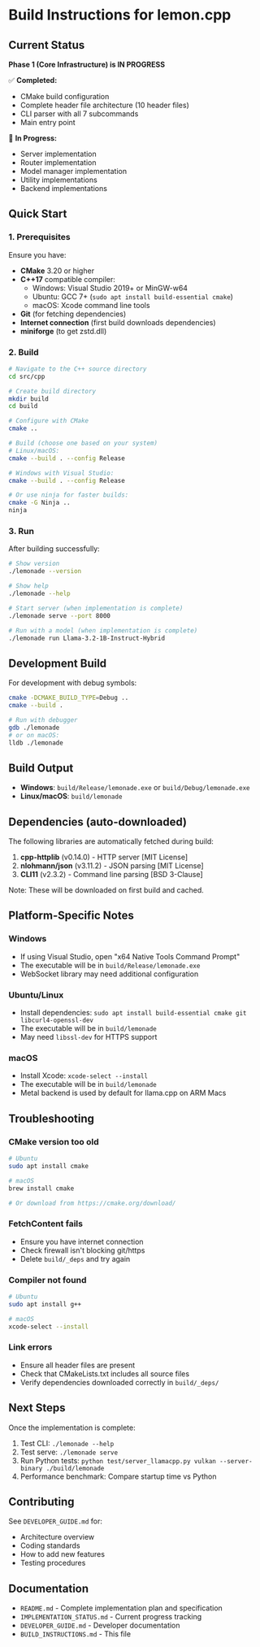# Build Instructions for lemon.cpp

## Current Status

**Phase 1 (Core Infrastructure) is IN PROGRESS**

✅ **Completed:**
- CMake build configuration
- Complete header file architecture (10 header files)
- CLI parser with all 7 subcommands
- Main entry point

🚧 **In Progress:**
- Server implementation
- Router implementation
- Model manager implementation
- Utility implementations
- Backend implementations

## Quick Start

### 1. Prerequisites

Ensure you have:
- **CMake** 3.20 or higher
- **C++17** compatible compiler:
  - Windows: Visual Studio 2019+ or MinGW-w64
  - Ubuntu: GCC 7+ (`sudo apt install build-essential cmake`)
  - macOS: Xcode command line tools
- **Git** (for fetching dependencies)
- **Internet connection** (first build downloads dependencies)
- **miniforge** (to get zstd.dll)

### 2. Build

```bash
# Navigate to the C++ source directory
cd src/cpp

# Create build directory
mkdir build
cd build

# Configure with CMake
cmake ..

# Build (choose one based on your system)
# Linux/macOS:
cmake --build . --config Release

# Windows with Visual Studio:
cmake --build . --config Release

# Or use ninja for faster builds:
cmake -G Ninja ..
ninja
```

### 3. Run

After building successfully:

```bash
# Show version
./lemonade --version

# Show help
./lemonade --help

# Start server (when implementation is complete)
./lemonade serve --port 8000

# Run with a model (when implementation is complete)
./lemonade run Llama-3.2-1B-Instruct-Hybrid
```

## Development Build

For development with debug symbols:

```bash
cmake -DCMAKE_BUILD_TYPE=Debug ..
cmake --build .

# Run with debugger
gdb ./lemonade
# or on macOS:
lldb ./lemonade
```

## Build Output

- **Windows**: `build/Release/lemonade.exe` or `build/Debug/lemonade.exe`
- **Linux/macOS**: `build/lemonade`

## Dependencies (auto-downloaded)

The following libraries are automatically fetched during build:

1. **cpp-httplib** (v0.14.0) - HTTP server [MIT License]
2. **nlohmann/json** (v3.11.2) - JSON parsing [MIT License]
3. **CLI11** (v2.3.2) - Command line parsing [BSD 3-Clause]

Note: These will be downloaded on first build and cached.

## Platform-Specific Notes

### Windows

- If using Visual Studio, open "x64 Native Tools Command Prompt"
- The executable will be in `build/Release/lemonade.exe`
- WebSocket library may need additional configuration

### Ubuntu/Linux

- Install dependencies: `sudo apt install build-essential cmake git libcurl4-openssl-dev`
- The executable will be in `build/lemonade`
- May need `libssl-dev` for HTTPS support

### macOS

- Install Xcode: `xcode-select --install`
- The executable will be in `build/lemonade`
- Metal backend is used by default for llama.cpp on ARM Macs

## Troubleshooting

### CMake version too old
```bash
# Ubuntu
sudo apt install cmake

# macOS
brew install cmake

# Or download from https://cmake.org/download/
```

### FetchContent fails
- Ensure you have internet connection
- Check firewall isn't blocking git/https
- Delete `build/_deps` and try again

### Compiler not found
```bash
# Ubuntu
sudo apt install g++

# macOS
xcode-select --install
```

### Link errors
- Ensure all header files are present
- Check that CMakeLists.txt includes all source files
- Verify dependencies downloaded correctly in `build/_deps/`

## Next Steps

Once the implementation is complete:

1. Test CLI: `./lemonade --help`
2. Test serve: `./lemonade serve`
3. Run Python tests: `python test/server_llamacpp.py vulkan --server-binary ./build/lemonade`
4. Performance benchmark: Compare startup time vs Python

## Contributing

See `DEVELOPER_GUIDE.md` for:
- Architecture overview
- Coding standards
- How to add new features
- Testing procedures

## Documentation

- `README.md` - Complete implementation plan and specification
- `IMPLEMENTATION_STATUS.md` - Current progress tracking
- `DEVELOPER_GUIDE.md` - Developer documentation
- `BUILD_INSTRUCTIONS.md` - This file

